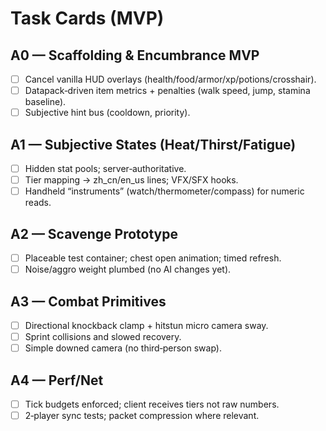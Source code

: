 # Task Cards (MVP)

## A0 — Scaffolding & Encumbrance MVP
- [ ] Cancel vanilla HUD overlays (health/food/armor/xp/potions/crosshair).
- [ ] Datapack‑driven item metrics + penalties (walk speed, jump, stamina baseline).
- [ ] Subjective hint bus (cooldown, priority).

## A1 — Subjective States (Heat/Thirst/Fatigue)
- [ ] Hidden stat pools; server‑authoritative.
- [ ] Tier mapping → zh_cn/en_us lines; VFX/SFX hooks.
- [ ] Handheld “instruments” (watch/thermometer/compass) for numeric reads.

## A2 — Scavenge Prototype
- [ ] Placeable test container; chest open animation; timed refresh.
- [ ] Noise/aggro weight plumbed (no AI changes yet).

## A3 — Combat Primitives
- [ ] Directional knockback clamp + hitstun micro camera sway.
- [ ] Sprint collisions and slowed recovery.
- [ ] Simple downed camera (no third‑person swap).

## A4 — Perf/Net
- [ ] Tick budgets enforced; client receives tiers not raw numbers.
- [ ] 2‑player sync tests; packet compression where relevant.
